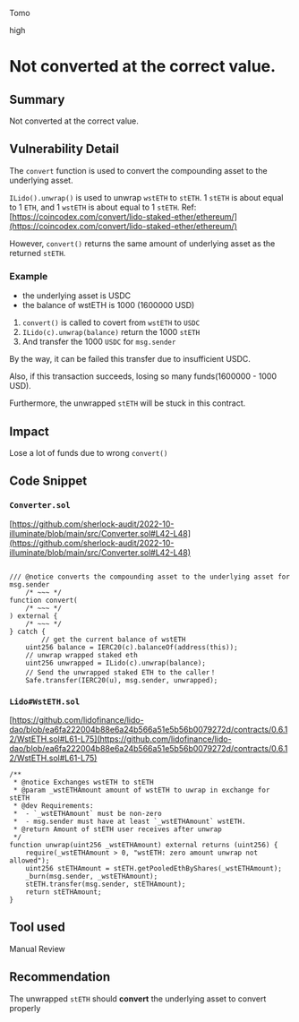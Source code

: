 Tomo

high

# Not converted at the correct value.

## Summary

Not converted at the correct value.

## Vulnerability Detail

The `convert` function is used to convert the compounding asset to the underlying asset.

`ILido().unwrap()` is used to unwrap `wstETH` to `stETH`. 
1 `stETH` is about equal to 1 `ETH`, and 1 `wstETH` is about equal to 1 `stETH`.
Ref:[https://coincodex.com/convert/lido-staked-ether/ethereum/](https://coincodex.com/convert/lido-staked-ether/ethereum/)

However, `convert()` returns the same amount of underlying asset as the returned `stETH`.

### Example

- the underlying asset is USDC
- the balance of wstETH is 1000 (1600000 USD)
1. `convert()` is called to covert from `wstETH` to `USDC`
2. `ILido(c).unwrap(balance)` return the 1000 `stETH`
3. And transfer the 1000 `USDC` for `msg.sender`

By the way, it can be failed this transfer due to insufficient USDC.

Also, if this transaction succeeds, losing so many funds(1600000 - 1000 USD).

Furthermore, the unwrapped `stETH` will be stuck in this contract.

## Impact

Lose a lot of funds due to wrong `convert()`

## Code Snippet

### `Converter.sol`

[https://github.com/sherlock-audit/2022-10-illuminate/blob/main/src/Converter.sol#L42-L48](https://github.com/sherlock-audit/2022-10-illuminate/blob/main/src/Converter.sol#L42-L48)

```solidity

/// @notice converts the compounding asset to the underlying asset for msg.sender
	/* ~~~ */
function convert(
	/* ~~~ */
) external {
	/* ~~~ */
} catch {
		// get the current balance of wstETH
    uint256 balance = IERC20(c).balanceOf(address(this));
    // unwrap wrapped staked eth
    uint256 unwrapped = ILido(c).unwrap(balance);
    // Send the unwrapped staked ETH to the caller！ 
    Safe.transfer(IERC20(u), msg.sender, unwrapped);
```

### `Lido#WstETH.sol`

[https://github.com/lidofinance/lido-dao/blob/ea6fa222004b88e6a24b566a51e5b56b0079272d/contracts/0.6.12/WstETH.sol#L61-L75](https://github.com/lidofinance/lido-dao/blob/ea6fa222004b88e6a24b566a51e5b56b0079272d/contracts/0.6.12/WstETH.sol#L61-L75)

```solidity
/**
 * @notice Exchanges wstETH to stETH
 * @param _wstETHAmount amount of wstETH to uwrap in exchange for stETH
 * @dev Requirements:
 *  - `_wstETHAmount` must be non-zero
 *  - msg.sender must have at least `_wstETHAmount` wstETH.
 * @return Amount of stETH user receives after unwrap
 */
function unwrap(uint256 _wstETHAmount) external returns (uint256) {
    require(_wstETHAmount > 0, "wstETH: zero amount unwrap not allowed");
    uint256 stETHAmount = stETH.getPooledEthByShares(_wstETHAmount);
    _burn(msg.sender, _wstETHAmount);
    stETH.transfer(msg.sender, stETHAmount);
    return stETHAmount;
}
```

## Tool used

Manual Review

## Recommendation

The unwrapped `stETH` should **convert** the underlying asset to convert properly